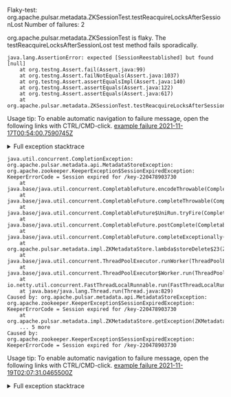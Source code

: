         
Flaky-test: org.apache.pulsar.metadata.ZKSessionTest.testReacquireLocksAfterSessionLost
Number of failures: 2

org.apache.pulsar.metadata.ZKSessionTest is flaky. The testReacquireLocksAfterSessionLost test method fails sporadically.

```
java.lang.AssertionError: expected [SessionReestablished] but found [null]
	at org.testng.Assert.fail(Assert.java:99)
	at org.testng.Assert.failNotEquals(Assert.java:1037)
	at org.testng.Assert.assertEqualsImpl(Assert.java:140)
	at org.testng.Assert.assertEquals(Assert.java:122)
	at org.testng.Assert.assertEquals(Assert.java:617)
	at org.apache.pulsar.metadata.ZKSessionTest.testReacquireLocksAfterSessionLost(ZKSessionTest.java:129)
```

Usage tip: To enable automatic navigation to failure message, open the following links with CTRL/CMD-click.
[example failure 2021-11-17T00:54:00.7590745Z](https://github.com/apache/pulsar/runs/4232476813?check_suite_focus=true?check_suite_focus=true#step:8:1439)


<details>
<summary>Full exception stacktrace</summary>
<code><pre>
java.lang.AssertionError: expected [SessionReestablished] but found [null]
	at org.testng.Assert.fail(Assert.java:99)
	at org.testng.Assert.failNotEquals(Assert.java:1037)
	at org.testng.Assert.assertEqualsImpl(Assert.java:140)
	at org.testng.Assert.assertEquals(Assert.java:122)
	at org.testng.Assert.assertEquals(Assert.java:617)
	at org.apache.pulsar.metadata.ZKSessionTest.testReacquireLocksAfterSessionLost(ZKSessionTest.java:129)
	at java.base/jdk.internal.reflect.NativeMethodAccessorImpl.invoke0(Native Method)
	at java.base/jdk.internal.reflect.NativeMethodAccessorImpl.invoke(NativeMethodAccessorImpl.java:62)
	at java.base/jdk.internal.reflect.DelegatingMethodAccessorImpl.invoke(DelegatingMethodAccessorImpl.java:43)
	at java.base/java.lang.reflect.Method.invoke(Method.java:566)
	at org.testng.internal.MethodInvocationHelper.invokeMethod(MethodInvocationHelper.java:132)
	at org.testng.internal.InvokeMethodRunnable.runOne(InvokeMethodRunnable.java:45)
	at org.testng.internal.InvokeMethodRunnable.call(InvokeMethodRunnable.java:73)
	at org.testng.internal.InvokeMethodRunnable.call(InvokeMethodRunnable.java:11)
	at java.base/java.util.concurrent.FutureTask.run(FutureTask.java:264)
	at java.base/java.util.concurrent.ThreadPoolExecutor.runWorker(ThreadPoolExecutor.java:1128)
	at java.base/java.util.concurrent.ThreadPoolExecutor$Worker.run(ThreadPoolExecutor.java:628)
	at java.base/java.lang.Thread.run(Thread.java:829)

</pre></code>
</details>

```
java.util.concurrent.CompletionException: org.apache.pulsar.metadata.api.MetadataStoreException: org.apache.zookeeper.KeeperException$SessionExpiredException: KeeperErrorCode = Session expired for /key-220478903730
	at java.base/java.util.concurrent.CompletableFuture.encodeThrowable(CompletableFuture.java:331)
	at java.base/java.util.concurrent.CompletableFuture.completeThrowable(CompletableFuture.java:346)
	at java.base/java.util.concurrent.CompletableFuture$UniRun.tryFire(CompletableFuture.java:777)
	at java.base/java.util.concurrent.CompletableFuture.postComplete(CompletableFuture.java:506)
	at java.base/java.util.concurrent.CompletableFuture.completeExceptionally(CompletableFuture.java:2088)
	at org.apache.pulsar.metadata.impl.ZKMetadataStore.lambda$storeDelete$23(ZKMetadataStore.java:312)
	at java.base/java.util.concurrent.ThreadPoolExecutor.runWorker(ThreadPoolExecutor.java:1128)
	at java.base/java.util.concurrent.ThreadPoolExecutor$Worker.run(ThreadPoolExecutor.java:628)
	at io.netty.util.concurrent.FastThreadLocalRunnable.run(FastThreadLocalRunnable.java:30)
	at java.base/java.lang.Thread.run(Thread.java:829)
Caused by: org.apache.pulsar.metadata.api.MetadataStoreException: org.apache.zookeeper.KeeperException$SessionExpiredException: KeeperErrorCode = Session expired for /key-220478903730
	at org.apache.pulsar.metadata.impl.ZKMetadataStore.getException(ZKMetadataStore.java:351)
	... 5 more
Caused by: org.apache.zookeeper.KeeperException$SessionExpiredException: KeeperErrorCode = Session expired for /key-220478903730
```

Usage tip: To enable automatic navigation to failure message, open the following links with CTRL/CMD-click.
[example failure 2021-11-19T02:07:31.0465500Z](https://github.com/apache/pulsar/runs/4259433808?check_suite_focus=true?check_suite_focus=true#step:8:1440)


<details>
<summary>Full exception stacktrace</summary>
<code><pre>
java.util.concurrent.CompletionException: org.apache.pulsar.metadata.api.MetadataStoreException: org.apache.zookeeper.KeeperException$SessionExpiredException: KeeperErrorCode = Session expired for /key-220478903730
	at java.base/java.util.concurrent.CompletableFuture.encodeThrowable(CompletableFuture.java:331)
	at java.base/java.util.concurrent.CompletableFuture.completeThrowable(CompletableFuture.java:346)
	at java.base/java.util.concurrent.CompletableFuture$UniRun.tryFire(CompletableFuture.java:777)
	at java.base/java.util.concurrent.CompletableFuture.postComplete(CompletableFuture.java:506)
	at java.base/java.util.concurrent.CompletableFuture.completeExceptionally(CompletableFuture.java:2088)
	at org.apache.pulsar.metadata.impl.ZKMetadataStore.lambda$storeDelete$23(ZKMetadataStore.java:312)
	at java.base/java.util.concurrent.ThreadPoolExecutor.runWorker(ThreadPoolExecutor.java:1128)
	at java.base/java.util.concurrent.ThreadPoolExecutor$Worker.run(ThreadPoolExecutor.java:628)
	at io.netty.util.concurrent.FastThreadLocalRunnable.run(FastThreadLocalRunnable.java:30)
	at java.base/java.lang.Thread.run(Thread.java:829)
Caused by: org.apache.pulsar.metadata.api.MetadataStoreException: org.apache.zookeeper.KeeperException$SessionExpiredException: KeeperErrorCode = Session expired for /key-220478903730
	at org.apache.pulsar.metadata.impl.ZKMetadataStore.getException(ZKMetadataStore.java:351)
	... 5 more
Caused by: org.apache.zookeeper.KeeperException$SessionExpiredException: KeeperErrorCode = Session expired for /key-220478903730
	at org.apache.zookeeper.KeeperException.create(KeeperException.java:134)
	at org.apache.zookeeper.KeeperException.create(KeeperException.java:54)
	at org.apache.pulsar.metadata.impl.ZKMetadataStore.getException(ZKMetadataStore.java:341)
	... 5 more

</pre></code>
</details>

